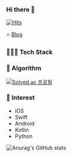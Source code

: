 ### Hi there 👋

[![Hits](https://hits.seeyoufarm.com/api/count/incr/badge.svg?url=https%3A%2F%2Fgithub.com%2FMinny27&count_bg=%2379C83D&title_bg=%23555555&icon=&icon_color=%23E7E7E7&title=hits&edge_flat=false)](https://hits.seeyoufarm.com)


⭐️ [Blog][Bloglink]

[Bloglink]: https://minny27.tistory.com/ "Show me the Blog"


### 🚴🏿‍♂️ Tech Stack
<!-- [![Top Langs](https://github-readme-stats.vercel.app/api/top-langs/?username=Minny27&layout=compact)](https://github.com/anuraghazra/github-readme-stats) -->



### 🏅 Algorithm
[![Solved.ac
프로필](http://mazassumnida.wtf/api/v2/generate_badge?boj=dltmdals0608)](https://solved.ac/dltmdals0608)


### 👀 Interest
* iOS
* Swift
* Android
* Kotlin
* Python


![Anurag's GitHub stats](https://github-readme-stats.vercel.app/api?username=Minny27&show_icons=true&theme=dracula)


<!--
**Minny27/Minny27** is a ✨ _special_ ✨ repository because its `README.md` (this file) appears on your GitHub profile.

Here are some ideas to get you started:

- 🔭 I’m currently working on ...
- 🌱 I’m currently learning ...
- 👯 I’m looking to collaborate on ...
- 🤔 I’m looking for help with ...
- 💬 Ask me about ...
- 📫 How to reach me: ...
- 😄 Pronouns: ...
- ⚡ Fun fact: ...
-->
